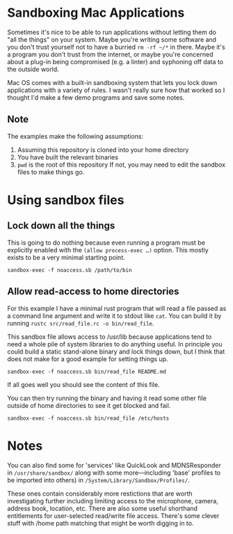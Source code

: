 # Sandboxing Mac Applications

Sometimes it's nice to be able to run applications without letting them do "all
the things" on your system. Maybe you're writing some software and you don't
trust yourself not to have a burried `rm -rf ~/*` in there. Maybe it's a
program you don't trust from the internet, or maybe you're concerned about a
plug-in being compromised (e.g. a linter) and syphoning off data to the outside
world.

Mac OS comes with a built-in sandboxing system that lets you lock down applications
with a variety of rules. I wasn't really sure how that worked so I thought I'd make
a few demo programs and save some notes.

## Note
The examples make the following assumptions:
  1. Assuming this repository is cloned into your home directory
  2. You have built the relevant binaries
  3. `pwd` is the root of this repository
If not, you may need to edit the sandbox files to make things go.

# Using sandbox files

## Lock down all the things
This is going to do nothing because even running a program must be explicitly
enabled with the `(allow process-exec …)` option. This mostly exists to be a
very minimal starting point.

```
sandbox-exec -f noaccess.sb /path/to/bin
```

## Allow read-access to home directories
For this example I have a minimal rust program that will read a file passed
as a command line argument and write it to stdout like `cat`. You can build it
by running `rustc src/read_file.rc -o bin/read_file`.

This sandbox file allows access to /usr/lib because applications tend to need
a whole pile of system libraries to do anything useful. In principle you could
build a static stand-alone binary and lock things down, but I think that does
not make for a good example for setting things up.

```
sandbox-exec -f noaccess.sb bin/read_file README.md
```
If all goes well you should see the content of this file.

You can then try running the binary and having it read some other file outside
of home directories to see it get blocked and fail.

```
sandbox-exec -f noaccess.sb bin/read_file /etc/hosts
```

# Notes
You can also find some for 'services' like QuickLook and MDNSResponder in
`/usr/share/sandbox/` along with some more—including 'base' profiles to be
imported into others) in `/System/Library/Sandbox/Profiles/`.

These ones contain considerably more restictions that are worth investigating
further including limiting access to the microphone, camera, address book,
location, etc. There are also some useful shorthand entitlements for
user-selected read/write file access. There's some clever stuff with /home path
matching that might be worth digging in to.
